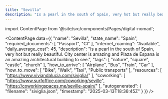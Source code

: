```yaml
---
title: "Sevilla"
description: "Is a pearl in the south of Spain, very hot but really beautiful. City center is amazing and Plaza de Espana is an amazing architectural building to see."
---
```

import ContentPage from '@site/src/components/Pages/digital-nomad';

<ContentPage
    data={{
  "name": "Sevilla",
  "state_name": "Spain",
  "required_documents": [
    "Passport",
    "CI"
  ],
  "internet_roaming": "Available",
  "daily_average_cost": 45,
  "description": "Is a pearl in the south of Spain, very hot but really beautiful. City center is amazing and Plaza de Espana is an amazing architectural building to see.",
  "tags": [
    "nature",
    "square",
    "castle",
    "church"
  ],
  "how_to_arrive": [
    "Airplane",
    "Bus",
    "Train",
    "Car"
  ],
  "how_to_move": [
    "Bike",
    "Walk",
    "Taxi",
    "Public transports"
  ],
  "resources": [
    "https://www.viviandalucia.com/siviglia/"
  ],
  "coworking": [
    "https://www.surfoffice.com/coworking/seville",
    "https://coworkingspaces.me/seville-spain/"
  ],
  "autogenerated": {
    "filename": "siviglia.json",
    "timestamp": "2025-03-13T18:36:45Z"
  }
}}
/>
